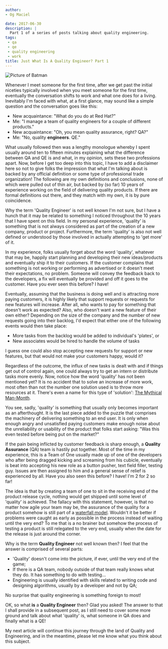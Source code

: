 ```yaml
---
author:
- Og Maciel

date: 2017-06-30
description: |
  Part 1 of a series of posts talking about quality engineering.
tags:
 - qa
 - qe
 - quality engineering
 - work
title: Just What Is A Quality Engineer? Part 1
---
```


![Picture of Batman](/images/batman-is-qe.jpeg)

Whenever I meet someone for the first time, after we get past the
initial niceties typically involved when you meet someone for the first
time, eventually the conversation shifts to work and what one does for a
living. Inevitably I\'m faced with what, at a first glance, may sound
like a simple question and the conversation goes like this:

-   New acquaintance: \"What do you do at Red Hat?\"
-   Me: \"I manage a team of quality engineers for a couple of different
    products.\"
-   New acquaintance: \"Oh, you mean quality assurance, right? QA?\"
-   Me: \"No, quality **engineers**. QE.\"

What usually followed then was a lengthy monologue whereby I spent
usually around ten to fifteen minutes explaining what the difference
between QA and QE is and what, in my opinion, sets these two professions
apart. Now, before I get too deep into this topic, I have to add a
disclaimer here so not to give folks the impression that what I\'m
talking about is backed by any official definition or some type of
professional trade organization! The following are my own definitions
and conclusions, none of which were pulled out of thin air, but backed
by (so far) 10 years of experience working on the field of delivering
quality products. If there are formal definitions out there, and they
match with my own, it is by pure coincidence.

Why the term \'Quality Engineer\' is not well known I\'m not sure, but I
have a hunch that it may be related to something I noticed throughout
the 10 years that I have spent on this field. In my personal experience,
\'quality\' is something that is not always considered as part of the
creation of a new company, product or project. Furthermore, the term
\'quality\' is also not well defined or understood by those involved in
actually attempting to \'get more\' of it.

In my experience, folks usually forget about the word \'quality\',
whatever that may be, happily start planning and developing their new
ideas/products and eventually ship it to their customers. If the
customer complains that something is not working or performing as
advertised or it doesn\'t meet their expectations, no problem. Someone
will convey the feedback back to the developers, a fix will eventually
be provided and off it goes to the customer. Have you ever seen this
before? I have!

Eventually, assuming that the business is doing well and is attracting
more paying customers, it is highly likely that support requests or
requests for new features will increase. After all, who wants to pay for
something that doesn\'t work as expected? Also, who doesn\'t want a new
feature of their own either? Depending on the size of the company and
the number of new requests going into their backlog, I\'d expect that
either one of the following events would then take place:

-   More tasks from the backlog would be added to individual\'s
    \'plates\', or
-   New associates would be hired to handle the volume of tasks

I guess one could also stop accepting new requests for support or new
features, but that would not make your customers happy, would it?

Regardless of the outcome, the influx of new tasks is dealt with and if
things get out of control again, one could always try to get an intern
or distribute tasks more evenly. Now, notice how the word \'quality\'
has not been mentioned yet? It is no accident that to solve an increase
of more work, most often than not the number one solution used is to
throw more resources at it. There\'s even a name for this type of
\'solution\': [The Mythical
Man-Month](https://en.wikipedia.org/wiki/The_Mythical_Man-Month).

You see, sadly, \'quality\' is something that usually only becomes
important as an afterthought. It is the last piece added to the puzzle
that comprises the machinery of delivering something to an end user. It
is only when enough angry and unsatisfied paying customers make enough
noise about the unreliability or usability of the product that folks
start asking: \"Was this even tested before being put on the market?\"

If the pain being inflicted by customer feedback is sharp enough, a
**Quality Assurance** (QA) team is hastily put together. Most of the
time in my experience, this is a Team of One usually made up of one of
the developers who after being dragged kicking and screaming from his
cubicle, eventually is beat into accepting his new role as a button
pusher, text field filler, testing guy. Issues are then assigned to him
and a general sense of relief is experienced by all. Have you also seen
this before? I have! I\'m 2 for 2 so far!

The idea is that by creating a team of one to sit in the receiving end
of the product release cycle, nothing would get shipped until some level
of \'quality\' is achieved. The fallacy with this statement, however, is
that no matter how agile your team may be, the assurance of the quality
for a product somehow is still part of a [waterfall
model](https://en.wikipedia.org/wiki/Waterfall_model). Wouldn\'t it be
better if problems were caught as early as possible in the process
instead of waiting until the very end? To me that is a no brainer but
somehow the process of testing a product is still relegated to the very
end, usually when the date for the release is just around the corner.

Why is the term **Quality Engineer** not well known then? I feel that
the answer is comprised of several parts:

-   \'Quality\' doesn\'t come into the picture, if ever, until the very
    end of the game;
-   If there is a QA team, nobody outside of that team really knows what
    they do. It has something to do with testing\...
-   Engineering is usually identified with skills related to writing
    code and designing algorithms, usually by a developer and not by QA;

No surprise that quality engineering is something foreign to most!

OK, so what **is** a **Quality Engineer** then? Glad you asked! The
answer to that I shall provide in a subsequent post, as I still need to
cover some more ground and talk about what \'quality\' is, what someone
in QA does and finally what is a QE!

My next article will continue this journey through the land of Quality
and Engineering, and in the meantime, please let me know what you think
about this subject.
